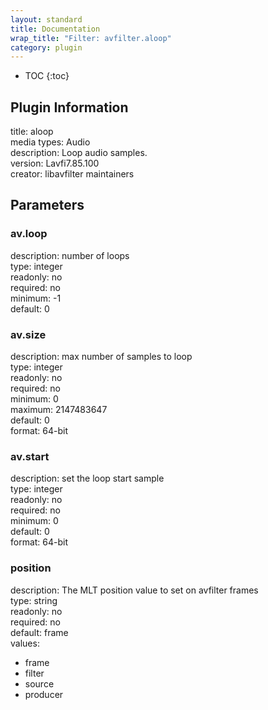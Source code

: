 ```yaml
---
layout: standard
title: Documentation
wrap_title: "Filter: avfilter.aloop"
category: plugin
---
```

* TOC
{:toc}

## Plugin Information

title: aloop  
media types:
Audio  
description: Loop audio samples.  
version: Lavfi7.85.100  
creator: libavfilter maintainers  

## Parameters

### av.loop

  
description:
number of loops  
type: integer  
readonly: no  
required: no  
minimum: -1  
default: 0  

### av.size

  
description:
max number of samples to loop  
type: integer  
readonly: no  
required: no  
minimum: 0  
maximum: 2147483647  
default: 0  
format: 64-bit  

### av.start

  
description:
set the loop start sample  
type: integer  
readonly: no  
required: no  
minimum: 0  
default: 0  
format: 64-bit  

### position

  
description:
The MLT position value to set on avfilter frames  
type: string  
readonly: no  
required: no  
default: frame  
values:  

* frame
* filter
* source
* producer

